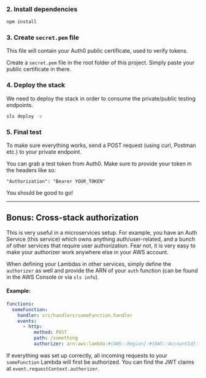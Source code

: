 ### 2. Install dependencies

```sh
npm install
```

### 3. Create `secret.pem` file

This file will contain your Auth0 public certificate, used to verify tokens.

Create a `secret.pem` file in the root folder of this project. Simply paste your public certificate in there.

### 4. Deploy the stack

We need to deploy the stack in order to consume the private/public testing endpoints.

```sh
sls deploy -v
```

### 5. Final test

To make sure everything works, send a POST request (using curl, Postman etc.) to your private endpoint.

You can grab a test token from Auth0. Make sure to provide your token in the headers like so:

```
"Authorization": "Bearer YOUR_TOKEN"
```

You should be good to go!

<hr/>

## Bonus: Cross-stack authorization

This is very useful in a microservices setup. For example, you have an Auth Service (this service) which owns anything auth/user-related, and a bunch of other services that require user authorization.
Fear not, it is very easy to make your authorizer work anywhere else in your AWS account.

When defining your Lambdas in other services, simply define the `authorizer` as well and provide the ARN of your `auth` function (can be found in the AWS Console or via `sls info`).

#### Example:

```yaml
functions:
  someFunction:
    handler: src/handlers/someFunction.handler
    events:
      - http:
          method: POST
          path: /something
          authorizer: arn:aws:lambda:#{AWS::Region}:#{AWS::AccountId}:function:sls-auth-service-draft-dev-auth
```

If everything was set up correctly, all incoming requests to your `someFunction` Lambda will first be authorized. You can find the JWT claims at `event.requestContext.authorizer`.
